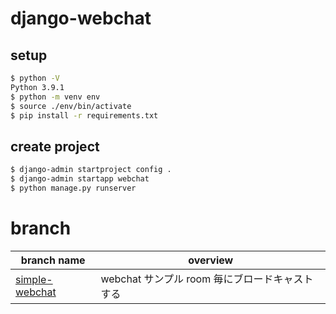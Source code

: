 # django-webchat

## setup

```bash
$ python -V
Python 3.9.1
$ python -m venv env
$ source ./env/bin/activate
$ pip install -r requirements.txt
```

## create project

```bash
$ django-admin startproject config .
$ django-admin startapp webchat
$ python manage.py runserver
```

# branch

| branch name                                                                      | overview                                       |
| -------------------------------------------------------------------------------- | ---------------------------------------------- |
| [simple-webchat](https://github.com/n-guitar/django-webchat/tree/simple-webchat) | webchat サンプル room 毎にブロードキャストする |
